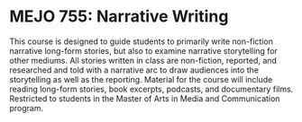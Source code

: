 # MEJO 755: Narrative Writing

This course is designed to guide students to primarily write non-fiction narrative long-form stories, but also to examine narrative storytelling for other mediums. All stories written in class are non-fiction, reported, and researched and told with a narrative arc to draw audiences into the storytelling as well as the reporting. Material for the course will include reading long-form stories, book excerpts, podcasts, and documentary films. Restricted to students in the Master of Arts in Media and Communication program.